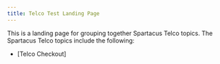 ```yaml
---
title: Telco Test Landing Page
---
```


This is a landing page for grouping together Spartacus Telco topics. The Spartacus Telco topics include the following:

- [Telco Checkout]

